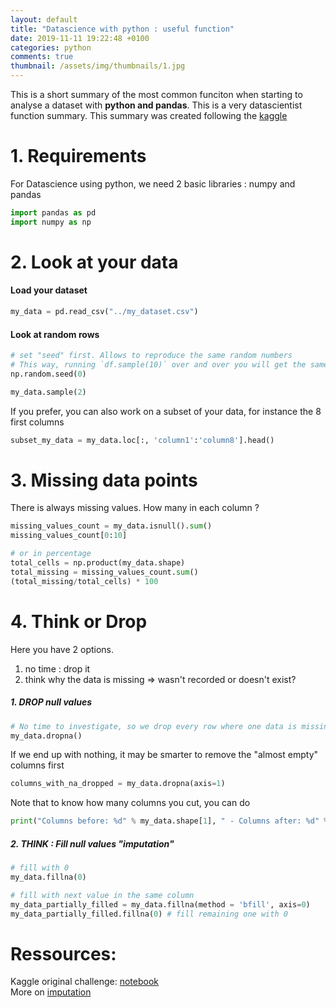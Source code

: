 ```yaml
---
layout: default
title: "Datascience with python : useful function"
date: 2019-11-11 19:22:48 +0100
categories: python
comments: true
thumbnail: /assets/img/thumbnails/1.jpg
---
```


This is a short summary of the most common funciton when starting to analyse a dataset with **python and pandas**. This is a very datascientist function summary. This summary was created following the [kaggle](https://www.kaggle.com/rtatman/data-cleaning-challenge-handling-missing-values)

# 1. Requirements

For Datascience using python, we need 2 basic libraries : numpy and pandas

```python
import pandas as pd
import numpy as np
```

# 2. Look at your data

#### Load your dataset

```python
my_data = pd.read_csv("../my_dataset.csv")
```

#### Look at random rows

```python
# set "seed" first. Allows to reproduce the same random numbers
# This way, running `df.sample(10)` over and over you will get the same sequence
np.random.seed(0)

my_data.sample(2)
```

If you prefer, you can also work on a subset of your data, for instance the 8 first columns

```python
subset_my_data = my_data.loc[:, 'column1':'column8'].head()
```

# 3. Missing data points

There is always missing values. How many in each column ?

```python
missing_values_count = my_data.isnull().sum()
missing_values_count[0:10]

# or in percentage
total_cells = np.product(my_data.shape)
total_missing = missing_values_count.sum()
(total_missing/total_cells) * 100
```

# 4. Think or Drop

Here you have 2 options.

1. no time : drop it
2. think why the data is missing => wasn't recorded or doesn't exist?

##### 1. **DROP** null values

```python
# No time to investigate, so we drop every row where one data is missing
my_data.dropna()
```

If we end up with nothing, it may be smarter to remove the "almost empty" columns first

```python
columns_with_na_dropped = my_data.dropna(axis=1)
```

Note that to know how many columns you cut, you can do

```python
print("Columns before: %d" % my_data.shape[1], " - Columns after: %d" % columns_with_na_dropped.shape[1])
```

##### 2. **THINK** : Fill null values "_imputation_"

```python
# fill with 0
my_data.fillna(0)

# fill with next value in the same column
my_data_partially_filled = my_data.fillna(method = 'bfill', axis=0)
my_data_partially_filled.fillna(0) # fill remaining one with 0
```

# Ressources:

Kaggle original challenge: [notebook](https://www.kaggle.com/rtatman/data-cleaning-challenge-handling-missing-values)  
More on [imputation](https://www.kaggle.com/dansbecker/handling-missing-values)

